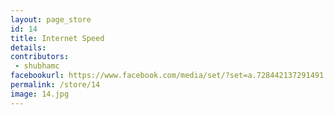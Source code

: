 ```yaml
---
layout: page_store
id: 14
title: Internet Speed
details: 
contributors: 
 - shubhamc
facebookurl: https://www.facebook.com/media/set/?set=a.728442137291491.1073741844.525602730908767&type=3
permalink: /store/14
image: 14.jpg
---
```

